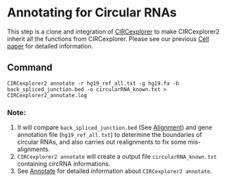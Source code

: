 # Annotating for Circular RNAs

This step is a clone and integration of [CIRCexplorer](http://yanglab.github.io/CIRCexplorer/) to make CIRCexplorer2 inherit all the functions from CIRCexplorer. Please see our previous [Cell paper](http://www.sciencedirect.com/science/article/pii/S0092867414011118) for detailed information.

## Command

```
CIRCexplorer2 annotate -r hg19_ref_all.txt -g hg19.fa -b back_spliced_junction.bed -o circularRNA_known.txt > CIRCexplorer2_annotate.log
```

### Note:
1. It will compare `back_spliced_junction.bed` (See [Alignment](../tutorial/alignment.md)) and gene annotation file (`hg19_ref_all.txt`) to determine the boundaries of circular RNAs, and also carries out realignments to fix some mis-alignments.
2. `CIRCexplorer2 annotate` will create a output file `circularRNA_known.txt` containing circRNA informations.
3. See [Annotate](../modules/annotate.md) for detailed information about `CIRCexplorer2 annotate`.
